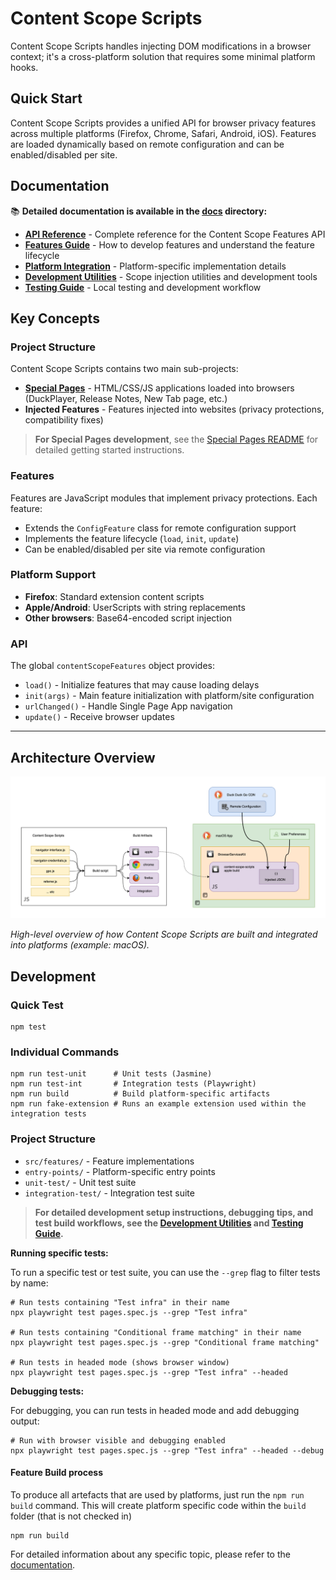 # Content Scope Scripts

Content Scope Scripts handles injecting DOM modifications in a browser context; it's a cross-platform solution that requires some minimal platform hooks.

## Quick Start

Content Scope Scripts provides a unified API for browser privacy features across multiple platforms (Firefox, Chrome, Safari, Android, iOS). Features are loaded dynamically based on remote configuration and can be enabled/disabled per site.

## Documentation

📚 **Detailed documentation is available in the [docs](./docs/) directory:**

- **[API Reference](./docs/api-reference.md)** - Complete reference for the Content Scope Features API
- **[Features Guide](./docs/features-guide.md)** - How to develop features and understand the feature lifecycle  
- **[Platform Integration](./docs/platform-integration.md)** - Platform-specific implementation details
- **[Development Utilities](./docs/development-utilities.md)** - Scope injection utilities and development tools
- **[Testing Guide](./docs/testing-guide.md)** - Local testing and development workflow

## Key Concepts

### Project Structure

Content Scope Scripts contains two main sub-projects:

- **[Special Pages](../special-pages/)** - HTML/CSS/JS applications loaded into browsers (DuckPlayer, Release Notes, New Tab page, etc.)
- **Injected Features** - Features injected into websites (privacy protections, compatibility fixes)

> **For Special Pages development**, see the [Special Pages README](../special-pages/README.md) for detailed getting started instructions.

### Features
Features are JavaScript modules that implement privacy protections. Each feature:
- Extends the `ConfigFeature` class for remote configuration support
- Implements the feature lifecycle (`load`, `init`, `update`)
- Can be enabled/disabled per site via remote configuration

### Platform Support
- **Firefox**: Standard extension content scripts
- **Apple/Android**: UserScripts with string replacements
- **Other browsers**: Base64-encoded script injection

### API
The global `contentScopeFeatures` object provides:
- `load()` - Initialize features that may cause loading delays
- `init(args)` - Main feature initialization with platform/site configuration
- `urlChanged()` - Handle Single Page App navigation
- `update()` - Receive browser updates

---

## Architecture Overview

![Content Scope Scripts architecture diagram](./docs/img/feature-explanation.png)

*High-level overview of how Content Scope Scripts are built and integrated into platforms (example: macOS).* 

## Development

### Quick Test
```shell
npm test
```

### Individual Commands
```shell
npm run test-unit      # Unit tests (Jasmine)
npm run test-int       # Integration tests (Playwright)  
npm run build          # Build platform-specific artifacts
npm run fake-extension # Runs an example extension used within the integration tests
```

### Project Structure
- `src/features/` - Feature implementations
- `entry-points/` - Platform-specific entry points
- `unit-test/` - Unit test suite
- `integration-test/` - Integration test suite

> **For detailed development setup instructions, debugging tips, and test build workflows, see the [Development Utilities](./docs/development-utilities.md) and [Testing Guide](./docs/testing-guide.md).**

**Running specific tests:**

To run a specific test or test suite, you can use the `--grep` flag to filter tests by name:

```shell
# Run tests containing "Test infra" in their name
npx playwright test pages.spec.js --grep "Test infra"

# Run tests containing "Conditional frame matching" in their name
npx playwright test pages.spec.js --grep "Conditional frame matching"

# Run tests in headed mode (shows browser window)
npx playwright test pages.spec.js --grep "Test infra" --headed
```

**Debugging tests:**

For debugging, you can run tests in headed mode and add debugging output:

```shell
# Run with browser visible and debugging enabled
npx playwright test pages.spec.js --grep "Test infra" --headed --debug
```

#### Feature Build process

To produce all artefacts that are used by platforms, just run the `npm run build` command.
This will create platform specific code within the `build` folder (that is not checked in)

```shell
npm run build
```

For detailed information about any specific topic, please refer to the [documentation](./docs/).
